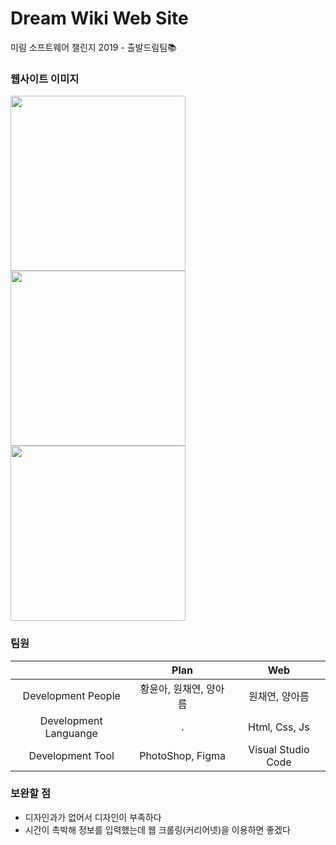 # Dream Wiki Web Site
미림 소프트웨어 챌린지 2019 - 출발드림팀📚

### 웹사이트 이미지
<div>
<img src ="https://user-images.githubusercontent.com/48716298/71766617-22201c00-2f45-11ea-92fd-118acdf4b219.PNG" width="280"></img>   
<img src ="https://user-images.githubusercontent.com/48716298/71766619-23e9df80-2f45-11ea-9362-017023e4bc58.PNG" width="280"></img>   
<img src ="https://user-images.githubusercontent.com/48716298/71766800-5268ba00-2f47-11ea-8bfc-d7e3bb6b2fe0.PNG" width="280"></img>   
</div>

### 팀원
|                      | Plan | Web |
|:--------------------:|:----:|:-------:|
| Development People | 황윤아, 원채연, 양아름 | 원채연, 양아름|
| Development Languange | . | Html, Css, Js |
| Development Tool | PhotoShop, Figma | Visual Studio Code |

### 보완할 점
- 디자인과가 없어서 디자인이 부족하다
- 시간이 촉박해 정보를 입력했는데 웹 크롤링(커리어넷)을 이용하면 좋겠다

